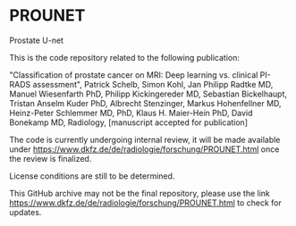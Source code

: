 # PROUNET
Prostate U-net

This is the code repository related to the following publication:

"Classification of prostate cancer on MRI:  Deep learning vs. clinical PI-RADS assessment", Patrick Schelb, Simon Kohl, Jan Philipp Radtke MD, Manuel Wiesenfarth PhD, Philipp Kickingereder MD, Sebastian Bickelhaupt, Tristan Anselm Kuder PhD, Albrecht Stenzinger, Markus Hohenfellner MD, Heinz-Peter Schlemmer MD, PhD, Klaus H. Maier-Hein PhD, David Bonekamp MD, Radiology, [manuscript accepted for publication]

The code is currently undergoing internal review, it will be made available under https://www.dkfz.de/de/radiologie/forschung/PROUNET.html once the review is finalized. 

License conditions are still to be determined.

This GitHub archive may not be the final repository, please use the link https://www.dkfz.de/de/radiologie/forschung/PROUNET.html to check for updates.



